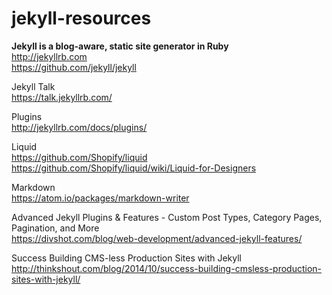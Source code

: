 # jekyll-resources

**Jekyll is a blog-aware, static site generator in Ruby**  
http://jekyllrb.com  
https://github.com/jekyll/jekyll

Jekyll Talk  
https://talk.jekyllrb.com/

Plugins  
http://jekyllrb.com/docs/plugins/

Liquid  
https://github.com/Shopify/liquid
https://github.com/Shopify/liquid/wiki/Liquid-for-Designers

Markdown  
https://atom.io/packages/markdown-writer

Advanced Jekyll Plugins & Features - Custom Post Types, Category Pages, Pagination, and More  
https://divshot.com/blog/web-development/advanced-jekyll-features/

Success Building CMS-less Production Sites with Jekyll  
http://thinkshout.com/blog/2014/10/success-building-cmsless-production-sites-with-jekyll/
